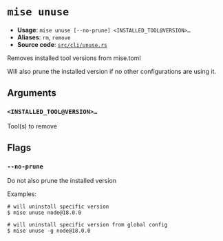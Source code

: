 # `mise unuse`

- **Usage**: `mise unuse [--no-prune] <INSTALLED_TOOL@VERSION>…`
- **Aliases**: `rm`, `remove`
- **Source code**: [`src/cli/unuse.rs`](https://github.com/jdx/mise/blob/main/src/cli/unuse.rs)

Removes installed tool versions from mise.toml

Will also prune the installed version if no other configurations are using it.

## Arguments

### `<INSTALLED_TOOL@VERSION>…`

Tool(s) to remove

## Flags

### `--no-prune`

Do not also prune the installed version

Examples:

```
# will uninstall specific version
$ mise unuse node@18.0.0

# will uninstall specific version from global config
$ mise unuse -g node@18.0.0
```
